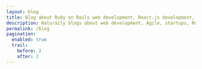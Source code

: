 ```yaml
---
layout: blog
title: Blog about Ruby on Rails web development, React.js development, Vue.js development and digital product design.
description: Naturaily blogs about web development, Agile, startups, Ruby on Rails, React.js, Vue.js, remote work &amp; more.
permalink: /blog
pagination:
  enabled: true
  trail:
    before: 2
    after: 2
---
```

